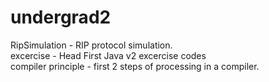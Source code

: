 # undergrad2
RipSimulation - RIP protocol simulation.<br />
excercise - Head First Java v2 excercise codes<br />
compiler principle - first 2 steps of processing in a compiler.<br />

